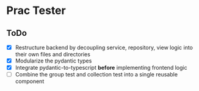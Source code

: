 # Prac Tester

## ToDo

- [x] Restructure backend by decoupling service, repository, view logic into their own files and directories
- [x] Modularize the pydantic types
- [x] Integrate pydantic-to-typescript **before** implementing frontend logic
- [ ] Combine the group test and collection test into a single reusable component
